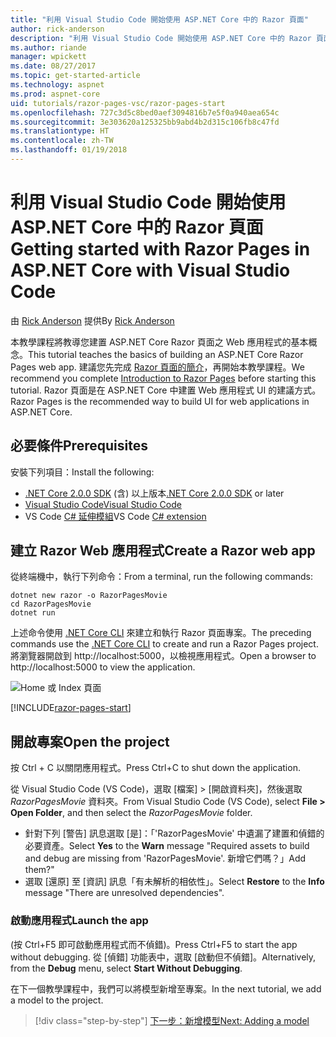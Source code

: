 ```yaml
---
title: "利用 Visual Studio Code 開始使用 ASP.NET Core 中的 Razor 頁面"
author: rick-anderson
description: "利用 Visual Studio Code 開始使用 ASP.NET Core 中的 Razor 頁面"
ms.author: riande
manager: wpickett
ms.date: 08/27/2017
ms.topic: get-started-article
ms.technology: aspnet
ms.prod: aspnet-core
uid: tutorials/razor-pages-vsc/razor-pages-start
ms.openlocfilehash: 727c3d5c8bed0aef3094816b7e5f0a940aea654c
ms.sourcegitcommit: 3e303620a125325bb9abd4b2d315c106fb8c47fd
ms.translationtype: HT
ms.contentlocale: zh-TW
ms.lasthandoff: 01/19/2018
---
```

# <a name="getting-started-with-razor-pages-in-aspnet-core-with-visual-studio-code"></a><span data-ttu-id="f37a5-103">利用 Visual Studio Code 開始使用 ASP.NET Core 中的 Razor 頁面</span><span class="sxs-lookup"><span data-stu-id="f37a5-103">Getting started with Razor Pages in ASP.NET Core with Visual Studio Code</span></span>

<span data-ttu-id="f37a5-104">由 [Rick Anderson](https://twitter.com/RickAndMSFT) 提供</span><span class="sxs-lookup"><span data-stu-id="f37a5-104">By [Rick Anderson](https://twitter.com/RickAndMSFT)</span></span>

<span data-ttu-id="f37a5-105">本教學課程將教導您建置 ASP.NET Core Razor 頁面之 Web 應用程式的基本概念。</span><span class="sxs-lookup"><span data-stu-id="f37a5-105">This tutorial teaches the basics of building an ASP.NET Core Razor Pages web app.</span></span> <span data-ttu-id="f37a5-106">建議您先完成 [Razor 頁面的簡介](xref:mvc/razor-pages/index)，再開始本教學課程。</span><span class="sxs-lookup"><span data-stu-id="f37a5-106">We recommend you complete [Introduction to Razor Pages](xref:mvc/razor-pages/index) before starting this tutorial.</span></span> <span data-ttu-id="f37a5-107">Razor 頁面是在 ASP.NET Core 中建置 Web 應用程式 UI 的建議方式。</span><span class="sxs-lookup"><span data-stu-id="f37a5-107">Razor Pages is the recommended way to build UI for web applications in ASP.NET Core.</span></span>

## <a name="prerequisites"></a><span data-ttu-id="f37a5-108">必要條件</span><span class="sxs-lookup"><span data-stu-id="f37a5-108">Prerequisites</span></span>

<span data-ttu-id="f37a5-109">安裝下列項目：</span><span class="sxs-lookup"><span data-stu-id="f37a5-109">Install the following:</span></span>

* <span data-ttu-id="f37a5-110">[.NET Core 2.0.0 SDK](https://www.microsoft.com/net/core) (含) 以上版本</span><span class="sxs-lookup"><span data-stu-id="f37a5-110">[.NET Core 2.0.0 SDK](https://www.microsoft.com/net/core) or later</span></span>
* [<span data-ttu-id="f37a5-111">Visual Studio Code</span><span class="sxs-lookup"><span data-stu-id="f37a5-111">Visual Studio Code</span></span>](https://code.visualstudio.com)
* <span data-ttu-id="f37a5-112">VS Code [C# 延伸模組](https://marketplace.visualstudio.com/items?itemName=ms-vscode.csharp)</span><span class="sxs-lookup"><span data-stu-id="f37a5-112">VS Code [C# extension](https://marketplace.visualstudio.com/items?itemName=ms-vscode.csharp)</span></span> 

## <a name="create-a-razor-web-app"></a><span data-ttu-id="f37a5-113">建立 Razor Web 應用程式</span><span class="sxs-lookup"><span data-stu-id="f37a5-113">Create a Razor web app</span></span>

<span data-ttu-id="f37a5-114">從終端機中，執行下列命令：</span><span class="sxs-lookup"><span data-stu-id="f37a5-114">From a terminal, run the following commands:</span></span>

```console
dotnet new razor -o RazorPagesMovie
cd RazorPagesMovie
dotnet run
```

<span data-ttu-id="f37a5-115">上述命令使用 [.NET Core CLI](https://docs.microsoft.com/dotnet/core/tools/dotnet) 來建立和執行 Razor 頁面專案。</span><span class="sxs-lookup"><span data-stu-id="f37a5-115">The preceding commands use the [.NET Core CLI](https://docs.microsoft.com/dotnet/core/tools/dotnet) to create and run a Razor Pages project.</span></span> <span data-ttu-id="f37a5-116">將瀏覽器開啟到 http://localhost:5000，以檢視應用程式。</span><span class="sxs-lookup"><span data-stu-id="f37a5-116">Open a browser to http://localhost:5000 to view the application.</span></span>

![Home 或 Index 頁面](../razor-pages/razor-pages-start/_static/home.png)

[!INCLUDE[razor-pages-start](../../includes/RP/razor-pages-start.md)]

## <a name="open-the-project"></a><span data-ttu-id="f37a5-118">開啟專案</span><span class="sxs-lookup"><span data-stu-id="f37a5-118">Open the project</span></span>

<span data-ttu-id="f37a5-119">按 Ctrl + C 以關閉應用程式。</span><span class="sxs-lookup"><span data-stu-id="f37a5-119">Press Ctrl+C to shut down the application.</span></span>

<span data-ttu-id="f37a5-120">從 Visual Studio Code (VS Code)，選取 [檔案] > [開啟資料夾]，然後選取 *RazorPagesMovie* 資料夾。</span><span class="sxs-lookup"><span data-stu-id="f37a5-120">From Visual Studio Code (VS Code), select **File > Open Folder**, and then select the *RazorPagesMovie* folder.</span></span>

- <span data-ttu-id="f37a5-121">針對下列 [警告] 訊息選取 [是]：「'RazorPagesMovie' 中遺漏了建置和偵錯的必要資產。</span><span class="sxs-lookup"><span data-stu-id="f37a5-121">Select **Yes** to the **Warn** message "Required assets to build and debug are missing from 'RazorPagesMovie'.</span></span> <span data-ttu-id="f37a5-122">新增它們嗎？」</span><span class="sxs-lookup"><span data-stu-id="f37a5-122">Add them?"</span></span>
- <span data-ttu-id="f37a5-123">選取 [還原] 至 [資訊] 訊息「有未解析的相依性」。</span><span class="sxs-lookup"><span data-stu-id="f37a5-123">Select **Restore** to the **Info** message "There are unresolved dependencies".</span></span>

### <a name="launch-the-app"></a><span data-ttu-id="f37a5-124">啟動應用程式</span><span class="sxs-lookup"><span data-stu-id="f37a5-124">Launch the app</span></span>

<span data-ttu-id="f37a5-125">(按 Ctrl+F5 即可啟動應用程式而不偵錯)。</span><span class="sxs-lookup"><span data-stu-id="f37a5-125">Press Ctrl+F5 to start the app without debugging.</span></span> <span data-ttu-id="f37a5-126">從 [偵錯] 功能表中，選取 [啟動但不偵錯]。</span><span class="sxs-lookup"><span data-stu-id="f37a5-126">Alternatively, from the **Debug** menu, select **Start Without Debugging**.</span></span>

<span data-ttu-id="f37a5-127">在下一個教學課程中，我們可以將模型新增至專案。</span><span class="sxs-lookup"><span data-stu-id="f37a5-127">In the next tutorial, we add a model to the project.</span></span> 

>[!div class="step-by-step"]
[<span data-ttu-id="f37a5-128">下一步：新增模型</span><span class="sxs-lookup"><span data-stu-id="f37a5-128">Next: Adding a model</span></span>](xref:tutorials/razor-pages-vsc/model)  

